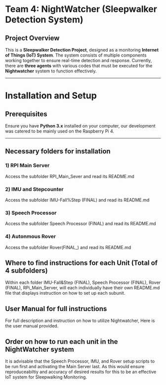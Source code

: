 # Team 4: NightWatcher (Sleepwalker Detection System)

## Project Overview
This is a **Sleepwalker Detection Project**, designed as a monitoring **Internet of Things (IoT) System**. The system consists of multiple components working together to ensure real-time detection and response. Currently, there are **three agents** with various codes that must be executed for the **Nightwatcher** system to function effectively.

---

# Installation and Setup

## Prerequisites
Ensure you have **Python 3.x** installed on your computer, our development was catered to be mainly used on the Raspberry Pi 4.

---

## Necessary folders for installation 
### 1) RPI Main Server
Access the subfolder RPI_Main_Sever and read its README.md 

### 2) IMU and Stepcounter
Access the subfolder IMU-Fall%Step (FINAL) and read its README.md

### 3) Speech Processor 
Access the subfolder Speech Processor (FINAL) and read its README.md 

### 4) Autonmous Rover
Access the subfolder Rover(FINAL_) and read its README.md


## Where to find instructions for each Unit (Total of 4 subfolders) 

Within each folder IMU-Fall&Step (FINAL), Speech Processor (FINAL), Rover (FINAL), RPi_Main_Server, will each individually have their own README.md file that displays instruction on how to set up each subunit.


## User Manual for full instructions 
For full description and instruction on how to utilize Nightwatcher, Here is the user manual provided.


## Order on how to run each unit in the NightWatcher system
It is advisable that the Speech Processor, IMU, and Rover setup scripts to be run first and activating the Main Server last. As this would ensure reproduceabiltiy and accuracy of desired results for this to be an effective IoT system for Sleepwalking Monitoring.
